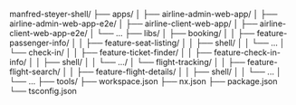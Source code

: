 manfred-steyer-shell/
├── apps/
│ ├── airline-admin-web-app/
│ ├── airline-admin-web-app-e2e/
│ ├── airline-client-web-app/
│ ├── airline-client-web-app-e2e/
│ └── ...
├── libs/
│ ├── booking/
│ │ ├── feature-passenger-info/
│ │ ├── feature-seat-listing/
│ │ ├── shell/
│ │ └── ...
│ └── check-in/
│ │ ├── feature-ticket-finder/
│ │ ├── feature-check-in-info/
│ │ ├── shell/
│ │ └── .../
│ └── flight-tracking/
│ │ ├── feature-flight-search/
│ │ ├── feature-flight-details/
│ │ ├── shell/
│ │ └── ...
│ └── ...
├── tools/
├── workspace.json
├── nx.json
├── package.json
└── tsconfig.json
